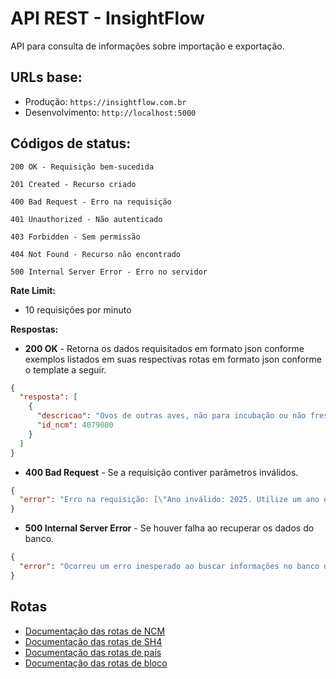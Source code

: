 # API REST - InsightFlow

API para consulta de informações sobre importação e exportação.

## URLs base:
 - Produção: `https://insightflow.com.br`
 - Desenvolvimento: `http://localhost:5000`

## Códigos de status:
```
200 OK - Requisição bem-sucedida

201 Created - Recurso criado

400 Bad Request - Erro na requisição

401 Unauthorized - Não autenticado

403 Forbidden - Sem permissão

404 Not Found - Recurso não encontrado

500 Internal Server Error - Erro no servidor
```

**Rate Limit:**
- 10 requisições por minuto

**Respostas:**

- **200 OK** - Retorna os dados requisitados em formato json conforme exemplos listados em suas respectivas rotas em formato json conforme o template a seguir.
```json
{
  "resposta": [
    {
      "descricao": "Ovos de outras aves, não para incubação ou não frescos",
      "id_ncm": 4079000
    }
  ]
}
```

- **400 Bad Request** - Se a requisição contiver parâmetros inválidos.
```json
{
  "error": "Erro na requisição: [\"Ano inválido: 2025. Utilize um ano entre 2014 e 2024.\"]"
}
```

- **500 Internal Server Error** - Se houver falha ao recuperar os dados do banco.
```json
{
  "error": "Ocorreu um erro inesperado ao buscar informações no banco de dados"
}
```

## Rotas
- [Documentação das rotas de NCM](ncm_api.md)  
- [Documentação das rotas de SH4](sh4_api.md)
- [Documentação das rotas de país](pais_api.md)
- [Documentação das rotas de bloco](bloco_api.md)
